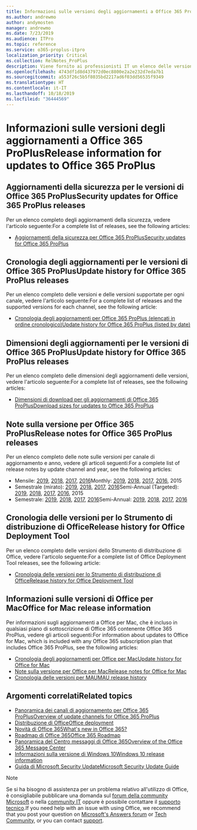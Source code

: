 ```yaml
---
title: Informazioni sulle versioni degli aggiornamenti a Office 365 ProPlus
ms.author: andrewmo
author: andymosten
manager: andrewmo
ms.date: 7/23/2019
ms.audience: ITPro
ms.topic: reference
ms.service: o365-proplus-itpro
localization_priority: Critical
ms.collection: RelNotes_ProPlus
description: Viene fornito ai professionisti IT un elenco delle versioni più recenti per Office 365 ProPlus per ciascun canale di aggiornamenti e collegamenti alle note sulle versioni e alla cronologia degli aggiornamenti
ms.openlocfilehash: 4743df1d8d437972d0ec8800e2a2e232d7eda7b1
ms.sourcegitcommit: a553f26c5b5f8035bd2217ad6f03dd56535f9349
ms.translationtype: HT
ms.contentlocale: it-IT
ms.lasthandoff: 10/18/2019
ms.locfileid: "36444569"
---
```

# <a name="release-information-for-updates-to-office-365-proplus"></a><span data-ttu-id="bb7bb-103">Informazioni sulle versioni degli aggiornamenti a Office 365 ProPlus</span><span class="sxs-lookup"><span data-stu-id="bb7bb-103">Release information for updates to Office 365 ProPlus</span></span>


## <a name="security-updates-for-office-365-proplus-releases"></a><span data-ttu-id="bb7bb-104">Aggiornamenti della sicurezza per le versioni di Office 365 ProPlus</span><span class="sxs-lookup"><span data-stu-id="bb7bb-104">Security updates for Office 365 ProPlus releases</span></span>

<span data-ttu-id="bb7bb-105">Per un elenco completo degli aggiornamenti della sicurezza, vedere l'articolo seguente:</span><span class="sxs-lookup"><span data-stu-id="bb7bb-105">For a complete list of releases, see the following articles:</span></span>
 - [<span data-ttu-id="bb7bb-106">Aggiornamenti della sicurezza per Office 365 ProPlus</span><span class="sxs-lookup"><span data-stu-id="bb7bb-106">Security updates for Office 365 ProPlus</span></span>](office365-proplus-security-updates.md)


## <a name="update-history-for-office-365-proplus-releases"></a><span data-ttu-id="bb7bb-107">Cronologia degli aggiornamenti per le versioni di Office 365 ProPlus</span><span class="sxs-lookup"><span data-stu-id="bb7bb-107">Update history for Office 365 ProPlus releases</span></span>

<span data-ttu-id="bb7bb-108">Per un elenco completo delle versioni e delle versioni supportate per ogni canale, vedere l'articolo seguente:</span><span class="sxs-lookup"><span data-stu-id="bb7bb-108">For a complete list of releases and the supported versions for each channel, see the following article:</span></span>
 - [<span data-ttu-id="bb7bb-109">Cronologia degli aggiornamenti per Office 365 ProPlus (elencati in ordine cronologico)</span><span class="sxs-lookup"><span data-stu-id="bb7bb-109">Update history for Office 365 ProPlus (listed by date)</span></span>](update-history-office365-proplus-by-date.md)


 ## <a name="update-sizes-for-office-365-proplus-releases"></a><span data-ttu-id="bb7bb-110">Dimensioni degli aggiornamenti per le versioni di Office 365 ProPlus</span><span class="sxs-lookup"><span data-stu-id="bb7bb-110">Update history for Office 365 ProPlus releases</span></span>

<span data-ttu-id="bb7bb-111">Per un elenco completo delle dimensioni degli aggiornamenti delle versioni, vedere l'articolo seguente:</span><span class="sxs-lookup"><span data-stu-id="bb7bb-111">For a complete list of releases, see the following articles:</span></span>
 - [<span data-ttu-id="bb7bb-112">Dimensioni di download per gli aggiornamenti di Office 365 ProPlus</span><span class="sxs-lookup"><span data-stu-id="bb7bb-112">Download sizes for updates to Office 365 ProPlus</span></span>](download-sizes-office365-proplus-updates.md)

## <a name="release-notes-for-office-365-proplus-releases"></a><span data-ttu-id="bb7bb-113">Note sulla versione per Office 365 ProPlus</span><span class="sxs-lookup"><span data-stu-id="bb7bb-113">Release notes for Office 365 ProPlus releases</span></span>

<span data-ttu-id="bb7bb-114">Per un elenco completo delle note sulle versioni per canale di aggiornamento e anno, vedere gli articoli seguenti:</span><span class="sxs-lookup"><span data-stu-id="bb7bb-114">For a complete list of release notes by update channel and year, see the following articles:</span></span>
 - <span data-ttu-id="bb7bb-115">Mensile: [2019](monthly-channel-2019.md), [2018](monthly-channel-2018.md), [2017](monthly-channel-2017.md), [2016](monthly-channel-2016.md)</span><span class="sxs-lookup"><span data-stu-id="bb7bb-115">Monthly: [2019](monthly-channel-2019.md), [2018](monthly-channel-2018.md), [2017](monthly-channel-2017.md), [2016](monthly-channel-2016.md), 2015</span></span>
 - <span data-ttu-id="bb7bb-116">Semestrale (mirato): [2019](semi-annual-channel-targeted-2019.md), [2018](semi-annual-channel-targeted-2018.md), [2017](semi-annual-channel-targeted-2017.md), [2016](semi-annual-channel-targeted-2016.md)</span><span class="sxs-lookup"><span data-stu-id="bb7bb-116">Semi-Annual (Targeted): [2019](semi-annual-channel-targeted-2019.md), [2018](semi-annual-channel-targeted-2018.md), [2017](semi-annual-channel-targeted-2017.md), [2016](semi-annual-channel-targeted-2016.md), 2015</span></span>
 - <span data-ttu-id="bb7bb-117">Semestrale: [2019](semi-annual-channel-2019.md), [2018](semi-annual-channel-2018.md), [2017](semi-annual-channel-2017.md), [2016](semi-annual-channel-2016.md)</span><span class="sxs-lookup"><span data-stu-id="bb7bb-117">Semi-Annual: [2019](semi-annual-channel-2019.md), [2018](semi-annual-channel-2018.md), [2017](semi-annual-channel-2017.md), [2016](semi-annual-channel-2016.md)</span></span>

 ## <a name="release-history-for-office-deployment-tool"></a><span data-ttu-id="bb7bb-118">Cronologia delle versioni per lo Strumento di distribuzione di Office</span><span class="sxs-lookup"><span data-stu-id="bb7bb-118">Release history for Office Deployment Tool</span></span>
 <span data-ttu-id="bb7bb-119">Per un elenco completo delle versioni dello Strumento di distribuzione di Office, vedere l'articolo seguente:</span><span class="sxs-lookup"><span data-stu-id="bb7bb-119">For a complete list of Office Deployment Tool releases, see the following article:</span></span>
 - [<span data-ttu-id="bb7bb-120">Cronologia delle versioni per lo Strumento di distribuzione di Office</span><span class="sxs-lookup"><span data-stu-id="bb7bb-120">Release history for Office Deployment Tool</span></span>](ODT-release-history.md)

## <a name="office-for-mac-release-information"></a><span data-ttu-id="bb7bb-121">Informazioni sulle versioni di Office per Mac</span><span class="sxs-lookup"><span data-stu-id="bb7bb-121">Office for Mac release information</span></span>

<span data-ttu-id="bb7bb-122">Per informazioni sugli aggiornamenti a Office per Mac, che è incluso in qualsiasi piano di sottoscrizione di Office 365 contenente Office 365 ProPlus, vedere gli articoli seguenti:</span><span class="sxs-lookup"><span data-stu-id="bb7bb-122">For information about updates to Office for Mac, which is included with any Office 365 subscription plan that includes Office 365 ProPlus, see the following articles:</span></span>
 - [<span data-ttu-id="bb7bb-123">Cronologia degli aggiornamenti per Office per Mac</span><span class="sxs-lookup"><span data-stu-id="bb7bb-123">Update history for Office for Mac</span></span>](update-history-office-for-mac.md)
 - [<span data-ttu-id="bb7bb-124">Note sulla versione per Office per Mac</span><span class="sxs-lookup"><span data-stu-id="bb7bb-124">Release notes for Office for Mac</span></span>](release-notes-office-for-mac.md)
 - [<span data-ttu-id="bb7bb-125">Cronologia delle versioni per MAU</span><span class="sxs-lookup"><span data-stu-id="bb7bb-125">MAU release history</span></span>](release-history-microsoft-autoupdate.md)


## <a name="related-topics"></a><span data-ttu-id="bb7bb-126">Argomenti correlati</span><span class="sxs-lookup"><span data-stu-id="bb7bb-126">Related topics</span></span>

- [<span data-ttu-id="bb7bb-127">Panoramica dei canali di aggiornamento per Office 365 ProPlus</span><span class="sxs-lookup"><span data-stu-id="bb7bb-127">Overview of update channels for Office 365 ProPlus</span></span>](https://docs.microsoft.com/deployoffice/overview-of-update-channels-for-office-365-proplus)
- [<span data-ttu-id="bb7bb-128">Distribuzione di Office</span><span class="sxs-lookup"><span data-stu-id="bb7bb-128">Office deployment</span></span>](https://docs.microsoft.com/deployoffice/)
- [<span data-ttu-id="bb7bb-129">Novità di Office 365</span><span class="sxs-lookup"><span data-stu-id="bb7bb-129">What's new in Office 365?</span></span>](https://support.office.com/article/95c8d81d-08ba-42c1-914f-bca4603e1426)
- [<span data-ttu-id="bb7bb-130">Roadmap di Office 365</span><span class="sxs-lookup"><span data-stu-id="bb7bb-130">Office 365 Roadmap</span></span>](https://products.office.com/business/office-365-roadmap)
- [<span data-ttu-id="bb7bb-131">Panoramica del Centro messaggi di Office 365</span><span class="sxs-lookup"><span data-stu-id="bb7bb-131">Overview of the Office 365 Message Center</span></span>](https://support.office.com/article/38fb3333-bfcc-4340-a37b-deda509c2093)
- [<span data-ttu-id="bb7bb-132">Informazioni sulla versione di Windows 10</span><span class="sxs-lookup"><span data-stu-id="bb7bb-132">Windows 10 release information</span></span>](https://www.microsoft.com/itpro/windows-10/release-information)
- [<span data-ttu-id="bb7bb-133">Guida di Microsoft Security Update</span><span class="sxs-lookup"><span data-stu-id="bb7bb-133">Microsoft Security Update Guide</span></span>](https://portal.msrc.microsoft.com/)

> [!NOTE]
> <span data-ttu-id="bb7bb-134">Se si ha bisogno di assistenza per un problema relativo all'utilizzo di Office, è consigliabile pubblicare una domanda sul [forum della community Microsoft](https://answers.microsoft.com/) o nella [community IT](https://techcommunity.microsoft.com/) oppure è possibile contattare il [supporto tecnico](https://support.microsoft.com/contactus).</span><span class="sxs-lookup"><span data-stu-id="bb7bb-134">If you need help with an issue with using Office, we recommend that you post your question on [Microsoft's Answers forum](https://answers.microsoft.com/) or [Tech Community](https://techcommunity.microsoft.com/), or you can contact [support](https://support.microsoft.com/contactus).</span></span>
